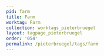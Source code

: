 ```yaml
---
pid: farm
title: Farm
worktag: Farm
collection: worktags_pieterbruegel
layout: tagpage_pieterbruegel
order: '054'
permalink: /pieterbruegel/tags/farm
---
```

